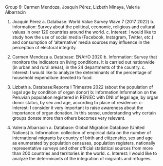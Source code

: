 Group 6: Carmen Mendoza, Joaquín Pérez, Lizbeth Minaya, Valeria Albarracin

1. Joaquín Pérez
a. Database: World Value Survey Wave 7 (2017 2022)
b. Information: Survey about the political, economic, religious and cultural values in over 120 countries around the world. 
c. Interest: I would like to study how the use of social media (Facebook, Instagram, Twitter, etc.) and consumption of 'alternative' media sources may influence in the perception of electoral integrity.

2. Carmen Mendoza 
a. Database: ENAHO 2020
b. Information: Survey that monitors the indicators on living conditions. It is carried out nationwide (in urban and rural areas), in the 24 departments of the country.
c. Interest: I would like to analyze the determinants of the percentage of household expenditure devoted to food.

3. Lizbeth 
a. Database:Reporte I Trimestre 2022 (about the population of legal age by condition of organ donor)
b: Information:Information on the Peruvian population registered in RENIEC with DNI of legal age, by organ donor status, by sex and age, according to place of residence.
c: Interest: I consider it very important to raise awareness about the importance of organ donation. In this sense, understanding why certain groups donate more than others becomes very relevant.


4. Valeria Albarracín
a. Database: Global Migration Database (United Nations)
b. Information: collection of empirical data on the number of international migrants by country of birth and citizenship, sex and age as enumerated by population censuses, population registers, nationally representative surveys and other official statistical sources from more than 200 countries and territories in the world.
c. Interest: I would like to analyze the determinants of the integration of migrants and refugees.

